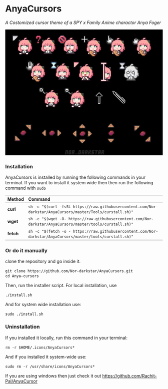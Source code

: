 # AnyaCursors
<em align="center">A Costomized cursor theme of a SPY x Family Anime charactor Anya Foger</em>
<p align="center">
	<img src="./AnyaCursors/cursors/ArtWork/preview.jpg" width="800" alt="Anya-cursors logo">
</p>

### Installation

AnyaCursors is installed by running the following commands in your terminal.
If you want to install it system wide then then run the following command with `sudo`

| Method    | Command                                                                                           |
| :-------- | :------------------------------------------------------------------------------------------------ |
| **curl**  | `sh -c "$(curl -fsSL https://raw.githubusercontent.com/Nor-darkstar/AnyaCursors/master/Tools/curstall.sh)"` |
| **wget**  | `sh -c "$(wget -O- https://raw.githubusercontent.com/Nor-darkstar/AnyaCursors/master/tools/curstall.sh)"`   |
| **fetch** | `sh -c "$(fetch -o - https://raw.githubusercontent.com/Nor-darkstar/AnyaCursors/master/tools/curstall.sh)"` |


### Or do it manually 
clone the repository and go inside it.
```
git clone https://github.com/Nor-darkstar/AnyaCursors.git
cd Anya-cursors
```
Then, run the installer script. For local installation, use
``` 
./install.sh
```
And for system wide installation use:
``` 
sudo ./install.sh
```

### Uninstallation

If you installed it locally, run this command in your terminal: 
```
rm -r $HOME/.icons/AnyaCursors*
```
And if you installed it system-wide use:
```
sudo rm -r /usr/share/icons/AnyaCursors*
```
If you are using windows then just check it out https://github.com/Rachit-Pal/AnyaCursor
